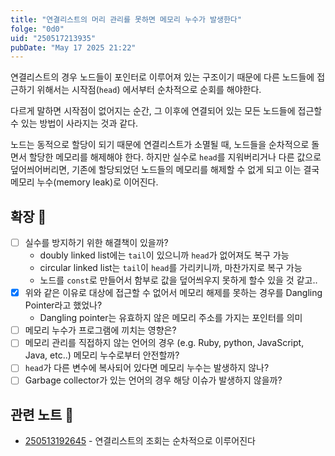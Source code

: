 ```yaml
---
title: "연결리스트의 머리 관리를 못하면 메모리 누수가 발생한다"
folge: "0d0"
uid: "250517213935"
pubDate: "May 17 2025 21:22"
---
```


연결리스트의 경우 노드들이 포인터로 이루어져 있는 구조이기 때문에 다른 노드들에 접근하기 위해서는 시작점(`head`) 에서부터 순차적으로 순회를 해야한다.

다르게 말하면 시작점이 없어지는 순간, 그 이후에 연결되어 있는 모든 노드들에 접근할 수 있는 방법이 사라지는 것과 같다. 

노드는 동적으로 할당이 되기 때문에 연결리스트가 소멸될 때, 노드들을 순차적으로 돌면서 할당한 메모리를 해제해야 한다. 하지만 실수로 `head`를 지워버리거나 다른 값으로 덮어씌어버리면, 기존에 할당되었던 노드들의 메모리를 해제할 수 없게 되고 이는 결국 메모리 누수(memory leak)로 이어진다.

## 확장 🌱
- [ ] 실수를 방지하기 위한 해결책이 있을까?
  - doubly linked list에는 `tail`이 있으니까 `head`가 없어져도 복구 가능 
  - circular linked list는 `tail`이 `head`를  가리키니까, 마찬가지로 복구 가능
  - 노드를 `const`로 만들어서 함부로 값을 덮어씌우지 못하게 할수 있을 것 같고..
- [x] 위와 같은 이유로 대상에 접근할 수 없어서 메모리 해제를 못하는 경우를 Dangling Pointer라고 했었나? 
  + Dangling pointer는 유효하지 않은 메모리 주소를 가지는 포인터를 의미
- [ ] 메모리 누수가 프로그램에 끼치는 영향은?
- [ ] 메모리 관리를 직접하지 않는 언어의 경우 (e.g. Ruby, python, JavaScript, Java, etc..) 메모리 누수로부터 안전할까?
- [ ] `head`가 다른 변수에 복사되어 있다면 메모리 누수는 발생하지 않나?
- [ ] Garbage collector가 있는 언어의 경우 해당 이슈가 발생하지 않을까?

## 관련 노트 📘
- [250513192645](/note/250513192645) - 연결리스트의 조회는 순차적으로 이루어진다
